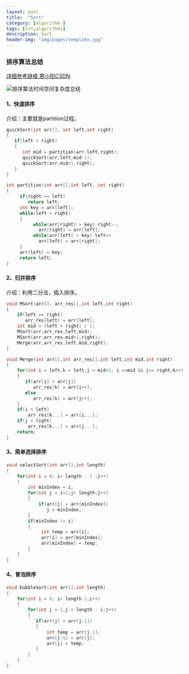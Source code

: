 ```yaml
---
layout: post
title:  "Sort"
category: [algorithm ]
tags: [c++,algorithms]
description: Sort
header-img: "img/pages/template.jpg"
---
```


### 排序算法总结  

[详细参考链接,寒小阳CSDN](http://blog.csdn.net/han_xiaoyang/article/details/12163251)  
  
![排序算法时间空间复杂度总结](http://img.blog.csdn.net/20131020210419843?watermark/2/text/aHR0cDovL2Jsb2cuY3Nkbi5uZXQvaGFuX3hpYW95YW5n/font/5a6L5L2T/fontsize/400/fill/I0JBQkFCMA==/dissolve/70/gravity/SouthEast)
#### 1、快速排序  

介绍：主要就是partition过程。  

```c++
quickSort(int arr[], int left,int right)  
{
   if(left < right)
   { 
      int mid = partition(arr,left,right);
      quickSort(arr,left,mid-1);
      quickSort(arr,mid+1,right);
   }
}

int partition(int arr[],int left, int right)
{
     if(right <= left)
        return left;
     int key = arr[left];
     while(left < right)
     {
          while(arr[right] > key) right--;
            arr[right] = arr[left];
          while(arr[left] < key) left++
            arr[left] = arr[right];
     }
     arr[left] = key;
     return left;
}
```
#### 2、归并排序  

介绍：利用二分法，插入排序。  

```c++
void MSort(arr[], arr_res[],int left,int right)
{
    if(left == right)
	   arr_res[left] = arr[left];
	int mid = (left + right) / 2;
	MSort(arr,arr_res,left,mid);
	MSort(arr,arr_res,mid+1,right);
	Merge(arr,arr_res,left,mid,right);
}

void Merge(int arr[],int arr_res[],int left,int mid,int right)
{
    for(int i = left,k = left,j = mid+1; i <=mid && j<= right;k++)
	{
	   if(arr[i] < arr[j])
	      arr_res[k] = arr[i++];
	   else
	      arr_res[k] = arr[j++];
	}
	if(i < left)
	    arr_res[k...] = arr[i...];
    if(j < right)
	    arr_res[k...] = arr[j...];
    return;
}

```
#### 3、简单选择排序  

```c++
void selectSort(int arr[],int length)
{
    for(int i = 0; i< length - 1 ;i++)
    {
        int minIndex = i;
        for(int j = i+1;j< length;j++)
        {
            if(arr[j] < arr[minIndex])
               j = minIndex;
        }
        if(minIndex != i)
        {
             int temp = arr[i];
             arr[i] = arr[minIndex];
             arr[minIndex] = temp;
        }
    }
}
```

#### 4、冒泡排序

```c++
void bubbleSort(int arr[],int length)
{
    for(int i = 0; i< length-1;i++)
    {
        for(int j = 1;j < length - i;j++)
        {
           if(arr[j] > arr[j-1])
           {
               int temp = arr[j-1];
               arr[j-1] = arr[j];
               arr[j] = temp;
           }
        }
    }
}

```



